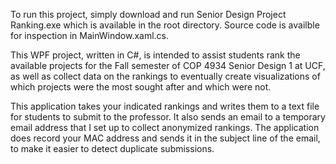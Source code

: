 To run this project, simply download and run Senior Design Project Ranking.exe which is available in the root directory. Source code is availble for inspection in MainWindow.xaml.cs.

This WPF project, written in C#, is intended to assist students rank the available projects for the Fall semester of COP 4934 Senior Design 1 at UCF, as well as collect data on the rankings to eventually create visualizations of which projects were the most sought after and which were not.

This application takes your indicated rankings and writes them to a text file for students to submit to the professor. It also sends an email to a temporary email address that I set up to collect anonymized rankings. The application does record your MAC address and sends it in the subject line of the email, to make it easier to detect duplicate submissions.